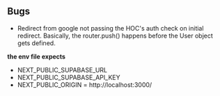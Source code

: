 ## Bugs

- Redirect from google not passing the HOC's auth check on initial redirect. Basically, the router.push() happens before the User object gets defined.

**the env file expects**
- NEXT_PUBLIC_SUPABASE_URL
- NEXT_PUBLIC_SUPABASE_API_KEY
- NEXT_PUBLIC_ORIGIN = http://localhost:3000/

